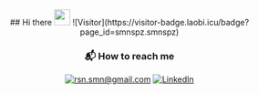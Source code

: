 <div id="header" align="center">
## Hi there <img src="https://media.giphy.com/media/hvRJCLFzcasrR4ia7z/giphy.gif" width="28">
![Visitor](https://visitor-badge.laobi.icu/badge?page_id=smnspz.smnspz)


### 📬 How to reach me
<a href="mailto:rsn.smn@gmail.com">![rsn.smn@gmail.com](https://img.shields.io/badge/Gmail-D14836?style=for-the-badge&logo=gmail&logoColor=white)</a>
<a href="<https://www.linkedin.com/in/simone-rosani/>">![LinkedIn](https://img.shields.io/badge/LinkedIn-0077B5?style=for-the-badge&logo=linkedin&logoColor=white)</a>
</div>
